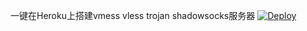 一键在Heroku上搭建vmess vless trojan shadowsocks服务器
[![Deploy](https://www.herokucdn.com/deploy/button.png)](https://heroku.com/deploy)
